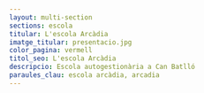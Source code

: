 ```yaml
---
layout: multi-section
sections: escola
titular: L'escola Arcàdia
imatge_titular: presentacio.jpg
color_pagina: vermell
titol_seo: L'escola Arcàdia
descripcio: Escola autogestionària a Can Batlló
paraules_clau: escola arcàdia, arcadia
---
```

